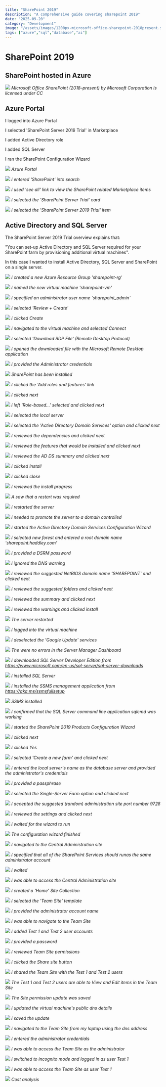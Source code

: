 ```yaml
---
title: "SharePoint 2019"
description: "A comprehensive guide covering sharepoint 2019"
date: "2025-09-20"
category: "Development"
image: "/assets/images/1200px-microsoft-office-sharepoint-2018present.svg-1200x1172.png"
tags: ["azure","sql","database","ai"]
---
```


# SharePoint 2019

## SharePoint hosted in Azure

![](/assets/images/sharepoint2019/1200px-microsoft-office-sharepoint-2018present.svg-1200x1172.png)
*Microsoft Office SharePoint (2018–present) by Microsoft Corporation is licensed under CC*


## Azure Portal

I logged into Azure Portal

I selected 'SharePoint Server 2019 Trial' in Marketplace

I added Active Directory role

I added SQL Server

I ran the SharePoint Configuration Wizard

![](/assets/images/sharepoint2019/screen-shot-2022-12-31-at-2.29.53-pm-1836x1074.png)
*Azure Portal*

![](/assets/images/sharepoint2019/screen-shot-2022-12-31-at-2.30.34-pm-1836x435.png)
*I entered 'SharePoint' into search*

![](/assets/images/sharepoint2019/screen-shot-2022-12-31-at-2.31.05-pm-1836x721.png)
*I used 'see all' link to view the SharePoint related Marketplace items*

![](/assets/images/sharepoint2019/screen-shot-2022-12-31-at-2.31.23-pm-1836x627.png)
*I selected the 'SharePoint Server Trial' card*

![](/assets/images/sharepoint2019/screen-shot-2022-12-31-at-2.31.36-pm-1836x597.png)
*I selected the 'SharePoint Server 2019 Trial' item*


## Active Directory and SQL Server

The SharePoint Server 2019 Trial overview explains that: 

"You can set-up Active Directory and SQL Server required for your SharePoint farm by provisioning additional virtual machines".

In this case I wanted to install Active Directory, SQL Server and SharePoint on a single server.

![](/assets/images/sharepoint2019/screen-shot-2022-12-31-at-2.32.31-pm-1836x972.png)
*I created a new Azure Resource Group 'sharepoint-rg'*

![](/assets/images/sharepoint2019/screen-shot-2022-12-31-at-2.33.08-pm-1836x967.png)
*I named the new virtual machine 'sharepoint-vm'*

![](/assets/images/sharepoint2019/screen-shot-2022-12-31-at-2.34.02-pm-1836x965.png)
*I specified an administrator user name 'sharepoint_admin'*

![](/assets/images/sharepoint2019/screen-shot-2022-12-31-at-2.34.55-pm-1836x965.png)
*I selected 'Review + Create'*

![](/assets/images/sharepoint2019/screen-shot-2022-12-31-at-2.35.12-pm-1836x972.png)
*I clicked Create*

![](/assets/images/sharepoint2019/screen-shot-2022-12-31-at-2.41.48-pm-1836x969.png)
*I navigated to the virtual machine and selected Connect*

![](/assets/images/sharepoint2019/screen-shot-2022-12-31-at-2.42.43-pm-1836x972.png)
*I selected 'Download RDP File' (Remote Desktop Protocol)*

![](/assets/images/sharepoint2019/screen-shot-2022-12-31-at-2.42.59-pm-1836x976.png)
*I opened the downloaded file with the Microsoft Remote Desktop application*

![](/assets/images/sharepoint2019/screen-shot-2022-12-31-at-2.43.38-pm-868x460.png)
*I provided the Administrator credentials*

![](/assets/images/sharepoint2019/screen-shot-2022-12-31-at-2.45.00-pm-1836x1149.png)
*SharePoint has been installed*

![](/assets/images/sharepoint2019/screen-shot-2022-12-31-at-2.47.38-pm-1836x1150.png)
*I clicked the 'Add roles and features' link*

![](/assets/images/sharepoint2019/screen-shot-2022-12-31-at-2.47.57-pm-1570x1120.png)
*I clicked next*

![](/assets/images/sharepoint2019/screen-shot-2022-12-31-at-2.48.12-pm-1566x1112.png)
*I left 'Role-based...' selected and clicked next*

![](/assets/images/sharepoint2019/screen-shot-2022-12-31-at-2.48.25-pm-1570x1116.png)
*I selected the local server*

![](/assets/images/sharepoint2019/screen-shot-2022-12-31-at-2.48.51-pm-1576x1114.png)
*I selected the 'Active Directory Domain Services' option and clicked next*

![](/assets/images/sharepoint2019/screen-shot-2022-12-31-at-2.49.11-pm-1566x1112.png)
*I reviewed the dependencies and clicked next*

![](/assets/images/sharepoint2019/screen-shot-2022-12-31-at-2.49.52-pm-1564x1112.png)
*I reviewed the features that would be installed and clicked next*

![](/assets/images/sharepoint2019/screen-shot-2022-12-31-at-2.50.03-pm-1572x1120.png)
*I reviewed the AD DS summary and clicked next*

![](/assets/images/sharepoint2019/screen-shot-2022-12-31-at-2.50.14-pm-1570x1114.png)
*I clicked install*

![](/assets/images/sharepoint2019/screen-shot-2022-12-31-at-2.50.29-pm-1564x1110.png)
*I clicked close*

![](/assets/images/sharepoint2019/screen-shot-2022-12-31-at-2.50.54-pm-1836x327.png)
*I reviewed the install progress*

![](/assets/images/sharepoint2019/screen-shot-2022-12-31-at-3.09.11-pm-1836x325.png)
*A saw that a restart was required*

![](/assets/images/sharepoint2019/screen-shot-2022-12-31-at-3.09.26-pm-1284x444.png)
*I restarted the server*

![](/assets/images/sharepoint2019/screen-shot-2022-12-31-at-3.14.44-pm-1836x331.png)
*I needed to promote the server to a domain controlled*

![](/assets/images/sharepoint2019/screen-shot-2022-12-31-at-3.15.01-pm-1514x1110.png)
*I started the Active Directory Domain Services Configuration Wizard*

![](/assets/images/sharepoint2019/screen-shot-2022-12-31-at-3.15.34-pm-1512x1116.png)
*I selected new forest and entered a root domain name 'sharepoint.haddley.com'*

![](/assets/images/sharepoint2019/screen-shot-2022-12-31-at-3.16.31-pm-1512x1114.png)
*I provided a DSRM password*

![](/assets/images/sharepoint2019/screen-shot-2022-12-31-at-3.16.52-pm-1512x1110.png)
*I ignored the DNS warning*

![](/assets/images/sharepoint2019/screen-shot-2022-12-31-at-3.17.17-pm-1512x1116.png)
*I reviewed the suggested NetBIOS domain name 'SHAREPOINT' and clicked next*

![](/assets/images/sharepoint2019/screen-shot-2022-12-31-at-3.17.37-pm-1518x1118.png)
*I reviewed the suggested folders and clicked next*

![](/assets/images/sharepoint2019/screen-shot-2022-12-31-at-3.17.51-pm-1514x1114.png)
*I reviewed the summary and clicked next*

![](/assets/images/sharepoint2019/screen-shot-2022-12-31-at-3.18.17-pm-1512x1112.png)
*I reviewed the warnings and clicked install*

![](/assets/images/sharepoint2019/screen-shot-2022-12-31-at-3.19.16-pm-1616x1112.png)
*The server restarted*

![](/assets/images/sharepoint2019/screen-shot-2022-12-31-at-3.20.45-pm-868x466.png)
*I logged into the virtual machine*

![](/assets/images/sharepoint2019/screen-shot-2022-12-31-at-3.42.51-pm-1386x996.png)
*I deselected the 'Google Update' services*

![](/assets/images/sharepoint2019/screen-shot-2022-12-31-at-3.44.35-pm-1836x1075.png)
*The were no errors in the Server Manager Dashboard*

![](/assets/images/sharepoint2019/screen-shot-2022-12-31-at-3.45.51-pm-1836x1341.png)
*I downloaded SQL Server Developer Edition from https://www.microsoft.com/en-us/sql-server/sql-server-downloads*

![](/assets/images/sharepoint2019/screen-shot-2022-12-31-at-3.46.10-pm-1684x1340.png)
*I installed SQL Server*

![](/assets/images/sharepoint2019/screen-shot-2022-12-31-at-3.58.19-pm-1684x1338.png)
*I installed the SSMS management application from https://aka.ms/ssmsfullsetup*

![](/assets/images/sharepoint2019/screen-shot-2022-12-31-at-4.07.11-pm-1372x1122.png)
*SSMS installed*

![](/assets/images/sharepoint2019/screen-shot-2022-12-31-at-4.07.25-pm-1836x956.png)
*I confirmed that the SQL Server command line application sqlcmd was working*

![](/assets/images/sharepoint2019/screen-shot-2022-12-31-at-4.08.12-pm-982x514.png)
*I started the SharePoint 2019 Products Configuration Wizard*

![](/assets/images/sharepoint2019/screen-shot-2022-12-31-at-4.08.38-pm-1230x1062.png)
*I clicked next*

![](/assets/images/sharepoint2019/screen-shot-2022-12-31-at-4.08.52-pm-1232x1060.png)
*I clicked Yes*

![](/assets/images/sharepoint2019/screen-shot-2022-12-31-at-4.09.05-pm-1226x1060.png)
*I selected 'Create a new farm' and clicked next*

![](/assets/images/sharepoint2019/screen-shot-2022-12-31-at-4.10.47-pm-1230x1058.png)
*I entered the local server's name as the database server and provided the administrator's credentials*

![](/assets/images/sharepoint2019/screen-shot-2022-12-31-at-4.11.11-pm-1228x1068.png)
*I provided a passphrase*

![](/assets/images/sharepoint2019/screen-shot-2022-12-31-at-4.11.23-pm-1228x1062.png)
*I selected the Single-Server Farm option and clicked next*

![](/assets/images/sharepoint2019/screen-shot-2022-12-31-at-4.11.37-pm-1236x1062.png)
*I accepted the suggested (random) administration site port number 9728*

![](/assets/images/sharepoint2019/screen-shot-2022-12-31-at-4.11.49-pm-1230x1058.png)
*I reviewed the settings and clicked next*

![](/assets/images/sharepoint2019/screen-shot-2022-12-31-at-4.11.59-pm-1234x1060.png)
*I waited for the wizard to run*

![](/assets/images/sharepoint2019/screen-shot-2022-12-31-at-4.25.34-pm-1226x1058.png)
*The configuration wizard finished*

![](/assets/images/sharepoint2019/screen-shot-2022-12-31-at-4.29.04-pm-1806x1188.png)
*I navigated to the Central Administration site*

![](/assets/images/sharepoint2019/screen-shot-2022-12-31-at-4.29.18-pm-1806x1178.png)
*I specified that all of the SharePoint Services should runas the same administrator account*

![](/assets/images/sharepoint2019/screen-shot-2022-12-31-at-4.29.52-pm-1802x1182.png)
*I waited*

![](/assets/images/sharepoint2019/screen-shot-2022-12-31-at-4.39.59-pm-1836x1349.png)
*I was able to access the Central Administration site*

![](/assets/images/sharepoint2019/screen-shot-2022-12-31-at-4.52.04-pm-1518x776.png)
*I created a 'Home' Site Collection*

![](/assets/images/sharepoint2019/screen-shot-2022-12-31-at-4.52.55-pm-1836x1325.png)
*I selected the 'Team Site' template*

![](/assets/images/sharepoint2019/screen-shot-2022-12-31-at-4.53.53-pm-1836x1321.png)
*I provided the administrator account name*

![](/assets/images/sharepoint2019/screen-shot-2022-12-31-at-5.35.17-pm-1836x1066.png)
*I was able to navigate to the Team Site*

![](/assets/images/sharepoint2019/screen-shot-2022-12-31-at-5.38.42-pm-872x758.png)
*I added Test 1 and Test 2 user accounts*

![](/assets/images/sharepoint2019/screen-shot-2022-12-31-at-5.39.17-pm-864x756.png)
*I provided a password*

![](/assets/images/sharepoint2019/screen-shot-2022-12-31-at-5.40.06-pm-1836x1062.png)
*I reviewed Team Site permissions*

![](/assets/images/sharepoint2019/screen-shot-2022-12-31-at-5.40.38-pm-1836x1071.png)
*I clicked the Share site button*

![](/assets/images/sharepoint2019/screen-shot-2022-12-31-at-5.40.53-pm-1836x1067.png)
*I shared the Team Site with the Test 1 and Test 2 users*

![](/assets/images/sharepoint2019/screen-shot-2022-12-31-at-5.41.16-pm-1836x1064.png)
*The Test 1 and Test 2 users are able to View and Edit items in the Team Site*

![](/assets/images/sharepoint2019/screen-shot-2022-12-31-at-5.41.44-pm-1836x919.png)
*The Site permission update was saved*

![](/assets/images/sharepoint2019/screen-shot-2022-12-31-at-5.44.16-pm-1836x771.png)
*I updated the virtual machine's public dns details*

![](/assets/images/sharepoint2019/screen-shot-2022-12-31-at-5.44.27-pm-1836x180.png)
*I saved the update*

![](/assets/images/sharepoint2019/screen-shot-2022-12-31-at-5.45.44-pm-1836x436.png)
*I navigated to the Team Site from my laptop using the dns address*

![](/assets/images/sharepoint2019/screen-shot-2022-12-31-at-5.46.08-pm-1836x452.png)
*I entered the administrator credentials*

![](/assets/images/sharepoint2019/screen-shot-2022-12-31-at-5.46.22-pm-1836x583.png)
*I was able to access the Team Site as the administrator*

![](/assets/images/sharepoint2019/screen-shot-2022-12-31-at-5.47.15-pm-1836x435.png)
*I switched to incognito mode and logged in as user Test 1*

![](/assets/images/sharepoint2019/screen-shot-2022-12-31-at-5.47.34-pm-1836x1073.png)
*I was able to access the Team Site as user Test 1*

![](/assets/images/sharepoint2019/screen-shot-2023-01-02-at-10.22.43-am-1836x1089.png)
*Cost analysis*
